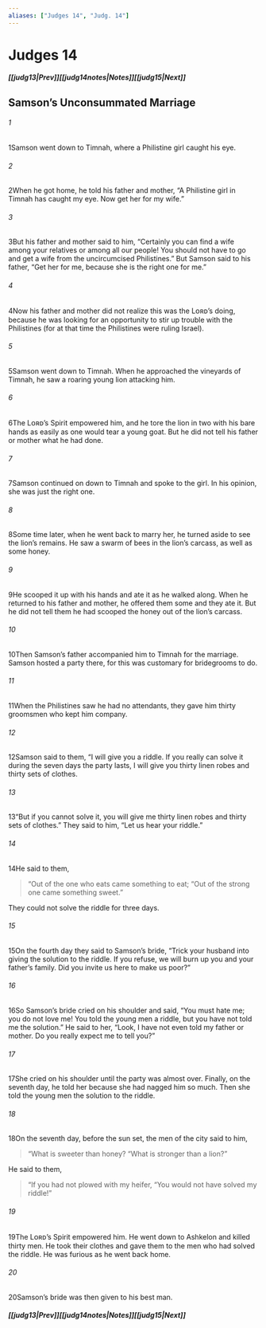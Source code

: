 ```yaml
---
aliases: ["Judges 14", "Judg. 14"]
---
```

# Judges 14
##### <span class=arrow-left></span>[[judg13|Prev]]<span class=navigation-separator></span>[[judg14notes|Notes]]<span class=navigation-separator></span>[[judg15|Next]]<span class=arrow-right></span>
## Samson’s Unconsummated Marriage
###### 1
<span class=verse-first>1</span>Samson went down to Timnah, where a Philistine girl caught his eye.
###### 2
<span class=verse-body>2</span>When he got home, he told his father and mother, “A Philistine girl in Timnah has caught my eye. Now get her for my wife.”
###### 3
<span class=verse-body>3</span>But his father and mother said to him, “Certainly you can find a wife among your relatives or among all our people! You should not have to go and get a wife from the uncircumcised Philistines.” But Samson said to his father, “Get her for me, because she is the right one for me.”
###### 4
<span class=verse-body>4</span>Now his father and mother did not realize this was the Lᴏʀᴅ’s doing, because he was looking for an opportunity to stir up trouble with the Philistines (for at that time the Philistines were ruling Israel).
<div class=paragraph-break></div>

###### 5
<span class=verse-first>5</span>Samson went down to Timnah. When he approached the vineyards of Timnah, he saw a roaring young lion attacking him.
###### 6
<span class=verse-body>6</span>The Lᴏʀᴅ’s Spirit empowered him, and he tore the lion in two with his bare hands as easily as one would tear a young goat. But he did not tell his father or mother what he had done.
###### 7
<span class=verse-body>7</span>Samson continued on down to Timnah and spoke to the girl. In his opinion, she was just the right one.
###### 8
<span class=verse-body>8</span>Some time later, when he went back to marry her, he turned aside to see the lion’s remains. He saw a swarm of bees in the lion’s carcass, as well as some honey.
###### 9
<span class=verse-body>9</span>He scooped it up with his hands and ate it as he walked along. When he returned to his father and mother, he offered them some and they ate it. But he did not tell them he had scooped the honey out of the lion’s carcass.
<div class=paragraph-break></div>

###### 10
<span class=verse-first>10</span>Then Samson’s father accompanied him to Timnah for the marriage. Samson hosted a party there, for this was customary for bridegrooms to do.
###### 11
<span class=verse-body>11</span>When the Philistines saw he had no attendants, they gave him thirty groomsmen who kept him company.
###### 12
<span class=verse-body>12</span>Samson said to them, “I will give you a riddle. If you really can solve it during the seven days the party lasts, I will give you thirty linen robes and thirty sets of clothes.
###### 13
<span class=verse-body>13</span>“But if you cannot solve it, you will give me thirty linen robes and thirty sets of clothes.” They said to him, “Let us hear your riddle.”
###### 14
<span class=verse-body>14</span>He said to them,
<div class=paragraph-break></div>

><span class=poetry-quote-double>“</span>Out of the one who eats came something to eat;
><span class=poetry-quote-double>“</span>Out of the strong one came something sweet.”
<div class=paragraph-break></div>

They could not solve the riddle for three days.
<div class=paragraph-break></div>

###### 15
<span class=verse-first>15</span>On the fourth day they said to Samson’s bride, “Trick your husband into giving the solution to the riddle. If you refuse, we will burn up you and your father’s family. Did you invite us here to make us poor?”
###### 16
<span class=verse-body>16</span>So Samson’s bride cried on his shoulder and said, “You must hate me; you do not love me! You told the young men a riddle, but you have not told me the solution.” He said to her, “Look, I have not even told my father or mother. Do you really expect me to tell you?”
###### 17
<span class=verse-body>17</span>She cried on his shoulder until the party was almost over. Finally, on the seventh day, he told her because she had nagged him so much. Then she told the young men the solution to the riddle.
###### 18
<span class=verse-body>18</span>On the seventh day, before the sun set, the men of the city said to him,
<div class=paragraph-break></div>

><span class=poetry-quote-double>“</span>What is sweeter than honey?
><span class=poetry-quote-double>“</span>What is stronger than a lion?”
<div class=paragraph-break></div>

He said to them,
<div class=paragraph-break></div>

><span class=poetry-quote-double>“</span>If you had not plowed with my heifer,
><span class=poetry-quote-double>“</span>You would not have solved my riddle!”
<div class=paragraph-break></div>

###### 19
<span class=verse-body>19</span>The Lᴏʀᴅ’s Spirit empowered him. He went down to Ashkelon and killed thirty men. He took their clothes and gave them to the men who had solved the riddle. He was furious as he went back home.
###### 20
<span class=verse-body>20</span>Samson’s bride was then given to his best man.
##### <span class=arrow-left></span>[[judg13|Prev]]<span class=navigation-separator></span>[[judg14notes|Notes]]<span class=navigation-separator></span>[[judg15|Next]]<span class=arrow-right></span>